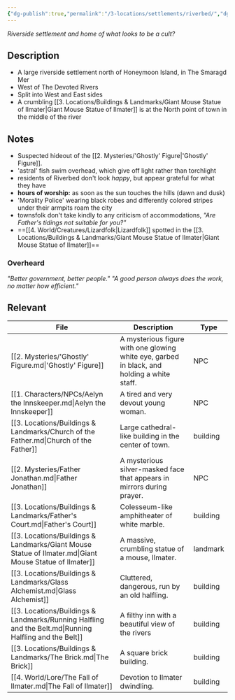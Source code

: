 ```yaml
---
{"dg-publish":true,"permalink":"/3-locations/settlements/riverbed/","dgHomeLink":true,"dgPassFrontmatter":false}
---
```


*Riverside settlement and home of what looks to be a cult?*

## Description
- A large riverside settlement north of Honeymoon Island, in The Smaragd Mer
- West of The Devoted Rivers
- Split into West and East sides
- A crumbling [[3. Locations/Buildings & Landmarks/Giant Mouse Statue of Ilmater|Giant Mouse Statue of Ilmater]] is at the North point of town in the middle of the river

## Notes
- Suspected hideout of the [[2. Mysteries/'Ghostly' Figure|'Ghostly' Figure]].
- 'astral' fish swim overhead, which give off light rather than torchlight
- residents of Riverbed don't look *happy*, but appear grateful for what they have
- **hours of worship:** as soon as the sun touches the hills (dawn and dusk)
- 'Morality Police' wearing black robes and differently colored stripes under their armpits roam the city
- townsfolk don't take kindly to any criticism of accommodations, *"Are Father's tidings not suitable for you?"*
- ==[[4. World/Creatures/Lizardfolk|Lizardfolk]] spotted in the [[3. Locations/Buildings & Landmarks/Giant Mouse Statue of Ilmater|Giant Mouse Statue of Ilmater]]==

### Overheard
*"Better government, better people."*
*"A good person always does the work, no matter how efficient."*

## Relevant
| File                                                                                                   | Description                                                                                 | Type     |
| ------------------------------------------------------------------------------------------------------ | ------------------------------------------------------------------------------------------- | -------- |
| [[2. Mysteries/'Ghostly' Figure.md\|'Ghostly' Figure]]                                                 | A mysterious figure with one glowing white eye, garbed in black, and holding a white staff. | NPC      |
| [[1. Characters/NPCs/Aelyn the Innskeeper.md\|Aelyn the Innskeeper]]                                   | A tired and very devout young woman.                                                        | NPC      |
| [[3. Locations/Buildings & Landmarks/Church of the Father.md\|Church of the Father]]                   | Large cathedral-like building in the center of town.                                        | building |
| [[2. Mysteries/Father Jonathan.md\|Father Jonathan]]                                                   | A mysterious silver-masked face that appears in mirrors during prayer.                      | NPC      |
| [[3. Locations/Buildings & Landmarks/Father's Court.md\|Father's Court]]                               | Colesseum-like amphitheater of white marble.                                                | building |
| [[3. Locations/Buildings & Landmarks/Giant Mouse Statue of Ilmater.md\|Giant Mouse Statue of Ilmater]] | A massive, crumbling statue of a mouse, Ilmater.                                            | landmark |
| [[3. Locations/Buildings & Landmarks/Glass Alchemist.md\|Glass Alchemist]]                             | Cluttered, dangerous, run by an old halfling.                                               | building |
| [[3. Locations/Buildings & Landmarks/Running Halfling and the Belt.md\|Running Halfling and the Belt]] | A filthy inn with a beautiful view of the rivers                                            | building |
| [[3. Locations/Buildings & Landmarks/The Brick.md\|The Brick]]                                         | A square brick building.                                                                    | building |
| [[4. World/Lore/The Fall of Ilmater.md\|The Fall of Ilmater]]                                          | Devotion to Ilmater dwindling.                                                              | building |

